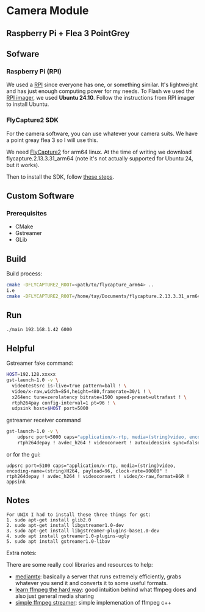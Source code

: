# Camera Module

## Raspberry Pi + Flea 3 PointGrey

## Sofware

### Raspberry Pi (RPI)

We used a [RPI](https://www.raspberrypi.com) since everyone has one, or something similar. It's lightweight and has just enough computing power for my needs. To Flash we used the [RPI imager](https://www.raspberrypi.com/software/), we used **Ubuntu 24.10**. Follow the instructions from RPI imager to install Ubuntu.

### FlyCapture2 SDK

For the camera software, you can use whatever your camera suits. We have a point greay flea 3 so I will use this.

We need [FlyCapture2](https://www.teledynevisionsolutions.com/en-gb/products/flycapture-sdk/) for arm64 linux. At the time of writing we download flycapture.2.13.3.31_arm64 (note it's not actually supported for Ubuntu 24, but it works).

Then to install the SDK, follow [these steps](https://www.teledynevisionsolutions.com/en-gb/support/support-center/application-note/iis/getting-started-with-flycapture-2-and-arm/).

## Custom Software

### Prerequisites

- CMake
- Gstreamer
- GLib

## Build

Build process:

```bash
cmake -DFLYCAPTURE2_ROOT=<path/to/flycapture_arm64> ..
i.e
cmake -DFLYCAPTURE2_ROOT=/home/tay/Documents/flycapture.2.13.3.31_arm64 ..
```

## Run

```bash
./main 192.168.1.42 6000
```


## Helpful

Gstreamer fake command:
```bash
HOST=192.128.xxxxx
gst-launch-1.0 -v \
  videotestsrc is-live=true pattern=ball ! \
  video/x-raw,width=854,height=480,framerate=30/1 ! \
  x264enc tune=zerolatency bitrate=1500 speed-preset=ultrafast ! \
  rtph264pay config-interval=1 pt=96 ! \
  udpsink host=$HOST port=5000

```
gstreamer receiver command

```bash
gst-launch-1.0 -v \
    udpsrc port=5000 caps="application/x-rtp, media=(string)video, encoding-name=(string)H264, payload=96, clock-rate=90000" ! \
    rtph264depay ! avdec_h264 ! videoconvert ! autovideosink sync=false
```

or for the gui:

```
udpsrc port=5100 caps="application/x-rtp, media=(string)video, encoding-name=(string)H264, payload=96, clock-rate=90000" ! rtph264depay ! avdec_h264 ! videoconvert ! video/x-raw,format=BGR ! appsink
```

## Notes

```text
For UNIX I had to install these three things for gst:
1. sudo apt-get install glib2.0
2. sudo apt-get install libgstreamer1.0-dev
3. sudo apt-get install libgstreamer-plugins-base1.0-dev
4. sudo apt install gstreamer1.0-plugins-ugly
5. sudo apt install gstreamer1.0-libav
```

Extra notes:

There are some really cool libraries and resources to help:

- [mediamtx](https://github.com/bluenviron/mediamtx?tab=readme-ov-file#generic-webcam): basically a server that runs extremely efficiently, grabs whatever you send it and converts it to some useful formats.
- [learn ffmpeg the hard way](https://github.com/leandromoreira/ffmpeg-libav-tutorial?tab=readme-ov-file#video---what-you-see): good intuition behind what ffmpeg does and also just general media sharing
- [simple ffmpeg streamer](https://github.com/leixiaohua1020/simplest_ffmpeg_streamer/): simple implemenation of ffmpeg c++
